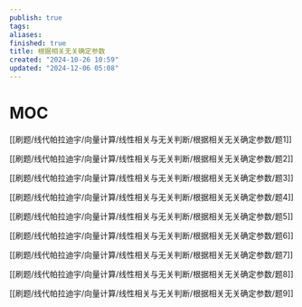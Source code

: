 ```yaml
---
publish: true
tags: 
aliases: 
finished: true
title: 根据相关无关确定参数
created: "2024-10-26 10:59"
updated: "2024-12-06 05:08"
---
```

# MOC

[[刷题/线代帕拉迪宇/向量计算/线性相关与无关判断/根据相关无关确定参数/题1]]

[[刷题/线代帕拉迪宇/向量计算/线性相关与无关判断/根据相关无关确定参数/题2]]

[[刷题/线代帕拉迪宇/向量计算/线性相关与无关判断/根据相关无关确定参数/题3]]

[[刷题/线代帕拉迪宇/向量计算/线性相关与无关判断/根据相关无关确定参数/题4]]

[[刷题/线代帕拉迪宇/向量计算/线性相关与无关判断/根据相关无关确定参数/题5]]

[[刷题/线代帕拉迪宇/向量计算/线性相关与无关判断/根据相关无关确定参数/题6]]

[[刷题/线代帕拉迪宇/向量计算/线性相关与无关判断/根据相关无关确定参数/题7]]

[[刷题/线代帕拉迪宇/向量计算/线性相关与无关判断/根据相关无关确定参数/题8]]

[[刷题/线代帕拉迪宇/向量计算/线性相关与无关判断/根据相关无关确定参数/题9]]
